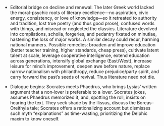 - Editorial bridge on decline and renewal: The later Greek world lacked the moral-psychic roots of literary excellence—no aspiration, civic energy, consistency, or love of knowledge—so it retreated to authority and tradition, lost true poetry (and thus good prose), confused words with things, and misread or neglected the classics. Literature devolved into compilations, scholia, forgeries, and pedantry fixated on minutiae, hastening the loss of major works. A similar decay could recur, harming national manners. Possible remedies: broaden and improve education (better teacher training, higher standards, cheap press), cultivate latent talent at scale, leverage cooperative intelligence, extend education across generations, intensify global exchange (East/West), increase leisure for mind’s improvement, deepen awe before nature, replace narrow nationalism with philanthropy, reduce prejudice/party spirit, and carry forward the past’s seeds of revival. Thus literature need not die.

- Dialogue begins: Socrates meets Phaedrus, who brings Lysias’ written argument that a non‑lover is preferable to a lover. Socrates jokes, assumes Phaedrus memorized it, and, spotting the roll, insists on hearing the text. They seek shade by the Ilissus, discuss the Boreas–Oreithyia tale; Socrates offers a rationalizing account but dismisses such myth “explanations” as time-wasting, prioritizing the Delphic maxim to know oneself.